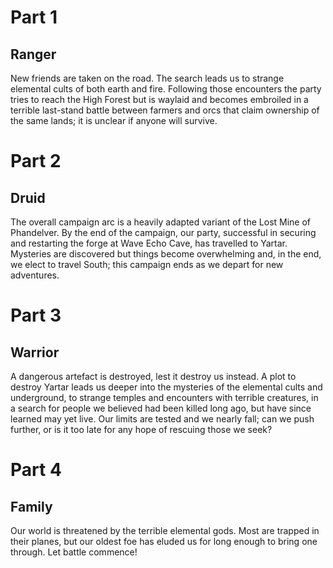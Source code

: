 # Part 1
## Ranger

New friends are taken on the road. The search leads us to strange elemental cults of both earth and fire. Following those encounters the party tries to reach the High Forest but is waylaid and becomes embroiled in a terrible last-stand battle between farmers and orcs that claim ownership of the same lands; it is unclear if anyone will survive.



# Part 2
## Druid

The overall campaign arc is a heavily adapted variant of the Lost Mine of Phandelver. By the end of the campaign, our party, successful in securing and restarting the forge at Wave Echo Cave, has travelled to Yartar. Mysteries are discovered but things become overwhelming and, in the end, we elect to travel South; this campaign ends as we depart for new adventures.



# Part 3
## Warrior

A dangerous artefact is destroyed, lest it destroy us instead. A plot to destroy Yartar leads us deeper into the mysteries of the elemental cults and underground, to strange temples and encounters with terrible creatures, in a search for people we believed had been killed long ago, but have since learned may yet live. Our limits are tested and we nearly fall; can we push further, or is it too late for any hope of rescuing those we seek?



# Part 4
## Family

Our world is threatened by the terrible elemental gods. Most are trapped in their planes, but our oldest foe has eluded us for long enough to bring one through. Let battle commence!
